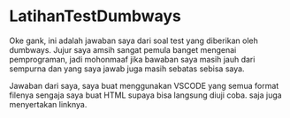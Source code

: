 # LatihanTestDumbways
Oke gank, ini adalah jawaban saya dari soal test yang diberikan oleh dumbways.
Jujur saya amsih sangat pemula banget mengenai pemprograman, jadi mohonmaaf jika bawaban saya masih jauh dari sempurna dan yang saya jawab juga masih sebatas sebisa saya.

Jawaban dari saya, saya buat menggunakan VSCODE yang semua format filenya sengaja saya buat HTML supaya bisa langsung diuji coba. saja juga menyertakan linknya.

